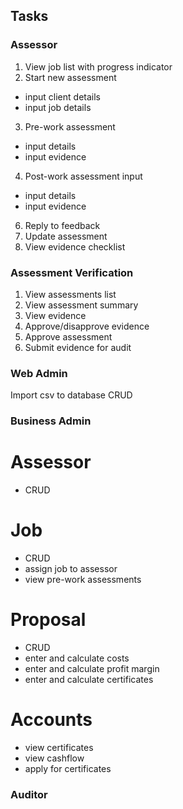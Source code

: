 Tasks
-----

### Assessor ###

1. View job list with progress indicator
2. Start new assessment
  - input client details
  - input job details
3. Pre-work assessment
  - input details
  - input evidence
4. Post-work assessment input
  - input details
  - input evidence
6. Reply to feedback
7. Update assessment
8. View evidence checklist

### Assessment Verification ###

1. View assessments list
2. View assessment summary
3. View evidence
4. Approve/disapprove evidence
5. Approve assessment
6. Submit evidence for audit

### Web Admin ###

Import csv to database
CRUD

### Business Admin ###

# Assessor #
  - CRUD
  
# Job #
  - CRUD
  - assign job to assessor
  - view pre-work assessments

# Proposal #
  - CRUD
  - enter and calculate costs
  - enter and calculate profit margin
  - enter and calculate certificates

# Accounts #
  - view certificates
  - view cashflow
  - apply for certificates

### Auditor ###
